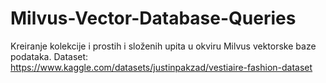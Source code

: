 # Milvus-Vector-Database-Queries

Kreiranje kolekcije i prostih i složenih upita u okviru Milvus vektorske baze podataka.
Dataset: https://www.kaggle.com/datasets/justinpakzad/vestiaire-fashion-dataset
